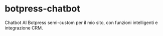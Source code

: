 # botpress-chatbot
Chatbot AI Botpress semi-custom per il mio sito, con funzioni intelligenti e integrazione CRM.
